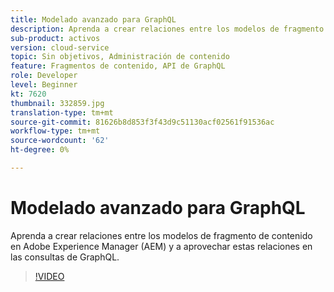 ```yaml
---
title: Modelado avanzado para GraphQL
description: Aprenda a crear relaciones entre los modelos de fragmento de contenido en Adobe Experience Manager (AEM) y a aprovechar estas relaciones en las consultas de GraphQL.
sub-product: activos
version: cloud-service
topic: Sin objetivos, Administración de contenido
feature: Fragmentos de contenido, API de GraphQL
role: Developer
level: Beginner
kt: 7620
thumbnail: 332859.jpg
translation-type: tm+mt
source-git-commit: 81626b8d853f3f43d9c51130acf02561f91536ac
workflow-type: tm+mt
source-wordcount: '62'
ht-degree: 0%

---
```



# Modelado avanzado para GraphQL

Aprenda a crear relaciones entre los modelos de fragmento de contenido en Adobe Experience Manager (AEM) y a aprovechar estas relaciones en las consultas de GraphQL.

>[!VIDEO](https://video.tv.adobe.com/v/332859/?quality=12&learn=on)

